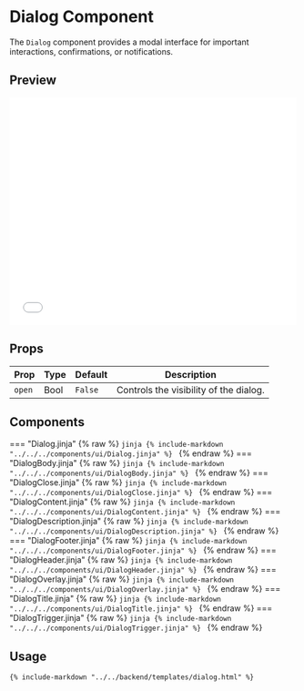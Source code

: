 # Dialog Component

The `Dialog` component provides a modal interface for important interactions, confirmations, or notifications.

## Preview

<iframe
src="{{ preview_url}}/components/dialog"
style="width: 100%; height: 400px; border: none;">
</iframe>

## Props

| Prop      | Type   | Default  | Description                            |
|-----------|--------|----------|----------------------------------------|
| `open`    | Bool   | `False`  | Controls the visibility of the dialog. |

## Components

=== "Dialog.jinja"
    {% raw %}
    ```jinja
    {% include-markdown "../../../components/ui/Dialog.jinja" %}
    ```
    {% endraw %}
=== "DialogBody.jinja"
    {% raw %}
    ```jinja
    {% include-markdown "../../../components/ui/DialogBody.jinja" %}
    ```
    {% endraw %}
=== "DialogClose.jinja"
    {% raw %}
    ```jinja
    {% include-markdown "../../../components/ui/DialogClose.jinja" %}
    ```
    {% endraw %}
=== "DialogContent.jinja"
    {% raw %}
    ```jinja
    {% include-markdown "../../../components/ui/DialogContent.jinja" %}
    ```
    {% endraw %}
=== "DialogDescription.jinja"
    {% raw %}
    ```jinja
    {% include-markdown "../../../components/ui/DialogDescription.jinja" %}
    ```
    {% endraw %}
=== "DialogFooter.jinja"
    {% raw %}
    ```jinja
    {% include-markdown "../../../components/ui/DialogFooter.jinja" %}
    ```
    {% endraw %}
=== "DialogHeader.jinja"
    {% raw %}
    ```jinja
    {% include-markdown "../../../components/ui/DialogHeader.jinja" %}
    ```
    {% endraw %}
=== "DialogOverlay.jinja"
    {% raw %}
    ```jinja
    {% include-markdown "../../../components/ui/DialogOverlay.jinja" %}
    ```
    {% endraw %}
=== "DialogTitle.jinja"
    {% raw %}
    ```jinja
    {% include-markdown "../../../components/ui/DialogTitle.jinja" %}
    ```
    {% endraw %}
=== "DialogTrigger.jinja"
    {% raw %}
    ```jinja
    {% include-markdown "../../../components/ui/DialogTrigger.jinja" %}
    ```
    {% endraw %}

## Usage 

```html
{% include-markdown "../../backend/templates/dialog.html" %}
```

